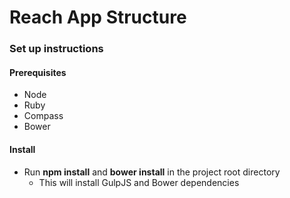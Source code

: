 # Reach App Structure

### Set up instructions

#### Prerequisites
- Node
- Ruby
- Compass
- Bower

#### Install
- Run **npm install** and **bower install** in the project root directory
  - This will install GulpJS and Bower dependencies
